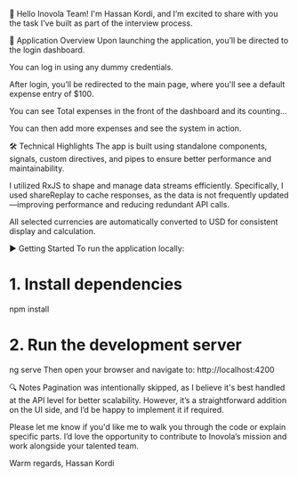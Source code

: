 👋 Hello Inovola Team!
I'm Hassan Kordi, and I’m excited to share with you the task I’ve built as part of the interview process.

🧭 Application Overview
Upon launching the application, you’ll be directed to the login dashboard.

You can log in using any dummy credentials.

After login, you’ll be redirected to the main page, where you'll see a default expense entry of $100.

You can see Total expenses in the front of the dashboard and its counting...

You can then add more expenses and see the system in action.

🛠️ Technical Highlights
The app is built using standalone components, signals, custom directives, and pipes to ensure better performance and maintainability.

I utilized RxJS to shape and manage data streams efficiently. Specifically, I used shareReplay to cache responses, as the data is not frequently updated—improving performance and reducing redundant API calls.

All selected currencies are automatically converted to USD for consistent display and calculation.


▶️ Getting Started
To run the application locally:

# 1. Install dependencies
npm install

# 2. Run the development server
ng serve
Then open your browser and navigate to:
http://localhost:4200


🔍 Notes
Pagination was intentionally skipped, as I believe it's best handled at the API level for better scalability. However, it’s a straightforward addition on the UI side, and I’d be happy to implement it if required.

Please let me know if you'd like me to walk you through the code or explain specific parts. I’d love the opportunity to contribute to Inovola’s mission and work alongside your talented team.

Warm regards,
Hassan Kordi